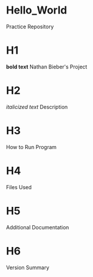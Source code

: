 # Hello_World
Practice Repository
# H1
**bold text**
Nathan Bieber's Project
# H2
*italicized text*
Description
# H3
How to Run Program 
# H4
Files Used
# H5
Additional Documentation 
# H6
Version Summary
